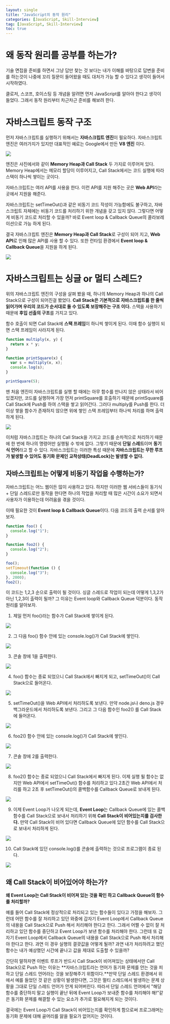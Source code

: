 ```yaml
---
layout: single
title: "JavaScript의 동작 원리"
categories: [JavaScript, Skill-Interview]
tag: [JavaScript, Skill-Interview]
toc: true
---
```


# 왜 동작 원리를 공부를 하는가?

기술 면접을 준비를 하면서 그냥 답만 찾는 것 보다는 내가 이해를 바탕으로 답변을 준비를 하는것이 나중에 꼬리 질문이 들어왔을 때도 대처가 가능 할 수 있다고 생각이 들어서 시작하였다.

클로저, 스코프, 호이스팅 등 개념을 알려면 먼저 JavaScript를 알아야 한다고 생각이 들었다. 그래서 동작 원리부터 차근차근 준비를 해보려 한다.

# 자바스크립트 동작 구조

먼저 자바스크립트를 실행하기 위해서는 **자바스크립트 엔진**이 필요하다. 자바스크립트 엔진은 여러가지가 있지만 대표적인 예로는 Google에서 만든 **V8 엔진** 이다.

<img src="/assets/images/js1.png">

엔진은 사진에서와 같이 **Memory Heap과 Call Stack** 두 가지로 이루어져 있다. Memory Heap에서는 메모리 할당이 이루어지고, Call Stack에서는 코드 실행에 따라 스택이 하나씩 쌓이는 곳이다.

자바스크립트는 여러 API를 사용을 한다. 이런 API를 지원 해주는 곳은 **Web API**라는 곳에서 지원을 해준다.

자바스크립트는 setTimeOut()과 같은 비동기 코드 작성이 가능함에도 불구하고, 자바스크립트 자체에는 비동기 코드를 처리하기 위한 개념을 갖고 있지 않다. 그렇다면 어떻게 비동기 코드로 처리할 수 있을까? 바로 Event loop & Callback Queue의 콜라보레이션으로 가능 하게 된다.

결국 자바스크립트 엔진은 **Memory Heap과 Call Stack**로 구성이 되어 지고, **Web API**로 인해 많은 API를 사용 할 수 있다. 또한 런타임 환경에서 **Event loop & Callback Queue**을 지원을 하게 된다.

<img src="/assets/images/js2.png">

# 자바스크립트는 싱글 or 멀티 스레드?

위의 자바스크립트 엔진의 구성을 살펴 봤을 때, 하나의 Memory Heap과 하나의 Call Stack으로 구성이 되어진걸 봤었다. **Call Stack은 기본적으로 자바스크립트를 한 줄씩 읽어가며 우리의 코드가 순서대로 돌 수 있도록 보장해주는 구조 이다.** 스택을 사용하기 때문에 **후입 선출의 구조**를 가지고 있다.

함수 호출이 되면 Call Stack에 **스택 프레임**이 하니씩 쌓이게 된다. 이때 함수 실행이 되면 스택 프레임이 사라지게 된다.

```js
function multiply(x, y) {
  return x * y;
}

function printSquare(x) {
  var s = multiply(x, x);
  console.log(s);
}

printSquare(5);
```

맨 처음 엔진이 자바스크립트를 실행 할 때에는 아무 함수를 만나지 않은 상태라서 비어 있겠지만, 코드를 실행하며 가장 먼저 printSquare를 호출하기 때문에 printSquare를 Call Stack에 Push를 하여 스택을 쌓고 읽어간다. 그러다 multiply를 Push를 한다. 더이상 쌓을 함수가 존재하지 않으면 위에 쌓인 스택 프레임부터 하나씩 처리를 하며 출력 하게 된다.

<img src="/assets/images/js3.png">

이처럼 자바스크립트는 하나의 Call Stack을 가지고 코드를 순차적으로 처리하기 때문에 한 번에 하나의 명령어만 실행될 수 밖에 없다. 그렇기 때문에 **단일 스레드**이며 **동기식 언어**라고 할 수 있다. 자바스크립트는 이러한 특성 때문에 **자바스크립트는 무한 루프가 발생할 수 있어도 동기화 문제인 교착상태(DeadLock)는 발생할 수 없다.**

## 자바스크립트는 어떻게 비동기 작업을 수행하는가?

자바스크립트는 어느 웹이든 많이 사용하고 있다. 하지만 이러한 웹 서비스들이 동기식 + 단일 스레드로만 동작을 한다면 하나의 작업을 처리할 때 많은 시간이 소요가 되면서 사용자가 이용하는데 어려움을 겪을 것이다.

이때 필요한 것이 **Event loop & Callback Queue**이다. 다음 코드의 출력 순서를 알아보자.

```js
function foo() {
  console.log("1");
}

function foo2() {
  console.log("2");
}

foo();
setTimeout(function () {
  console.log("3");
}, 2000);
foo2();
```

이 코드는 1,2,3 순으로 출력이 될 것이다. 싱글 스레드로 작업이 되는데 어떻게 1,3,2가 아닌 1,2,3이 출력이 될까? 그 이유는 Event loop와 Callback Queue 덕분이다. 동작 원리를 알아보자.

1. 제일 먼저 foo()라는 함수가 Call Stack에 쌓이게 된다.

<img src="/assets/images/js4.png">

2. 그 다음 foo() 함수 안에 있는 console.log()가 Call Stack에 쌓인다.

<img src="/assets/images/js5.png">

3. 콘솔 창에 1을 출력한다.

<img src="/assets/images/js6.png">

4. foo() 함수는 종료 되었으니 Call Stack에서 빠지게 되고, setTimeOut()이 Call Stack으로 들어온다.

<img src="/assets/images/js7.png">

5. setTimeOut()을 Web API에서 처리하도록 보낸다. 만약 node.js나 deno.js 경우 백그라운드에서 처리하도록 보낸다. 그리고 그 다음 함수인 foo2() 를 Call Stack에 들어온다.

<img src="/assets/images/js8.png">

6. foo2() 함수 안에 있는 console.log()가 Call Stack에 쌓인다.

<img src="/assets/images/js9.png">
   
7. 콘솔 창에 2를 출력한다.

<img src="/assets/images/js10.png">

8. foo2() 함수는 종료 되었으니 Call Stack에서 빠지게 된다. 이제 실행 될 함수는 없지만 Web API에서 setTimeOut() 함수를 처리하고 있다.2초간 Web API에서 처리를 하고 2초 후 setTimeOut()의 콜백함수를 Callback Queue로 보내게 된다.

<img src="/assets/images/js13.png">

9. 이제 Event Loop가 나오게 되는데, **Event Loop**는 Callback Queue에 있는 콜백 함수를 Call Stack으로 보내서 처리하기 위해 **Call Stack이 비어있는지를 검사한다.** 만약 Call Stack이 비어 있다면 Callback Queue에 있던 함수를 Call Stack으로 보내서 처리하게 된다.

<img src="/assets/images/js11.png">

10. Call Stack에 있던 console.log()를 콘솔에 출력하는 것으로 프로그램이 종료 된다.

<img src="/assets/images/js12.png">

## 왜 Call Stack이 비어있어야 하는가?

**왜 Event Loop는 Call Stack이 비어져 있는 것을 확인 하고 Callback Queue의 함수를 처리할까?**

예를 들어 Call Stack에 정상적으로 처리되고 있는 함수들이 있다고 가정을 해보자. 그런데 어떤 함수를 잘 처리하고 있던 와중에 갑자기 Event Loop에서 Callback Queue의 내용을 Call Stack으로 Push 해서 처리해야 한다고 한다. 그래서 어쩔 수 없이 잘 처리하고 있던 함수를 중단하고 Event Loop가 보낸 함수를 처리해야 한다. 그런데 또 갑자기 Event Loop에서 Callback Queue의 내용을 Call Stack으로 Push 해서 처리해야 한다고 한다. 과연 이 경우 실행의 결괏값을 어떻게 될까? 과연 내가 처리하려고 했던 함수는 내가 예상했던 시간에 끝나고 값을 제대로 도출할 수 있을까?

간단히 말하자면 이벤트 루프가 반드시 Call Stack이 비어져있는 상태에서만 Call Stack으로 Push 하는 이유는 **자바스크립트라는 언어가 동기화 문제를 안는 것을 피하고 단일 스레드 언어라는 것을 보장해주기 위함이다.**만약 단일 스레드 환경에서 위에서 예를 들었던 것 같은 상황이 발생한다면, 그것은 멀티 스레드에서 발생하는 문제 상황을 그대로 단일 스레드 언어가 안게 되어버린다. 따라서 단일 스레드 언어에서 "해당 함수를 중단하지 말고 실행이 끝난 뒤에 Event Loop가 보내준 함수를 처리해야 해!"같은 동기화 문제를 해결할 수 있는 요소가 추가로 필요해지게 되는 것이다.

결국에는 Event Loop가 Call Stack이 비어있는지를 확인하게 함으로써 프로그래머는 동기화 문제에 대해 골머리를 앓을 필요가 없어지는 것이다.

